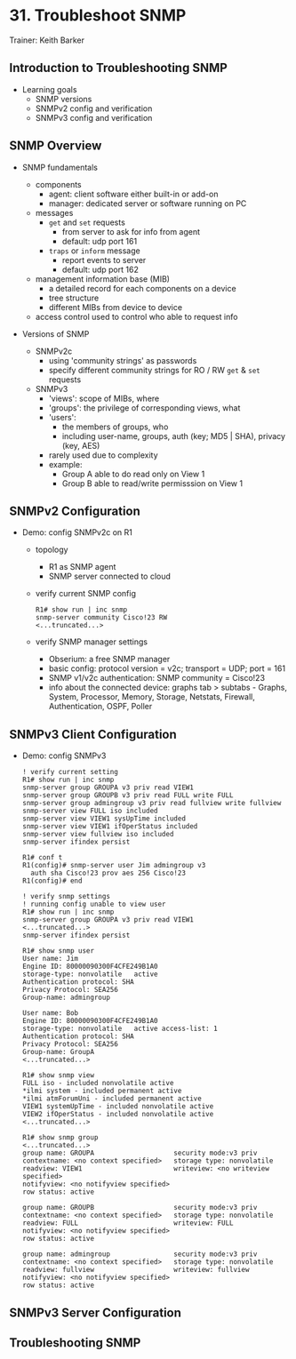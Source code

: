 # 31. Troubleshoot SNMP

Trainer: Keith Barker


## Introduction to Troubleshooting SNMP

- Learning goals
  - SNMP versions
  - SNMPv2 config and verification
  - SNMPv3 config and verification


## SNMP Overview

- SNMP fundamentals
  - components
    - agent: client software either built-in or add-on
    - manager: dedicated server or software running on PC
  - messages
    - `get` and `set` requests
      - from server to ask for info from agent
      - default: udp port 161
    - `traps` or `inform` message
      - report events to server
      - default: udp port 162
  - management information base (MIB)
    - a detailed record for each components on a device
    - tree structure
    - different MIBs from device to device
  - access control used to control who able to request info


- Versions of SNMP
  - SNMPv2c
    - using 'community strings' as passwords
    - specify different community strings for RO / RW `get` & `set` requests
  - SNMPv3
    - 'views': scope of MIBs, where
    - 'groups': the privilege of corresponding views, what
    - 'users':
      - the members of groups, who
      - including user-name, groups, auth (key; MD5 | SHA), privacy (key, AES)
    - rarely used due to complexity
    - example:
      - Group A able to do read only on View 1
      - Group B able to read/write permisssion on View 1



## SNMPv2 Configuration

- Demo: config SNMPv2c on R1
  - topology
    - R1 as SNMP agent
    - SNMP server connected to cloud
  
  - verify current SNMP config

    ```text
    R1# show run | inc snmp
    snmp-server community Cisco!23 RW
    <...truncated...>
    ```

  - verify SNMP manager settings
    - Obserium: a free SNMP manager
    - basic config: protocol version = v2c; transport = UDP; port = 161
    - SNMP v1/v2c authentication: SNMP community = Cisco!23
    - info about the connected device: graphs tab > subtabs - Graphs, System, Processor, Memory, Storage, Netstats, Firewall, Authentication, OSPF, Poller


## SNMPv3 Client Configuration

- Demo: config SNMPv3

  ```text
  ! verify current setting
  R1# show run | inc snmp
  snmp-server group GROUPA v3 priv read VIEW1
  snmp-server group GROUPB v3 priv read FULL write FULL
  snmp-server group admingroup v3 priv read fullview write fullview
  snmp-server view FULL iso included
  snmp-server view VIEW1 sysUpTime included
  snmp-server view VIEW1 ifOperStatus included
  snmp-server view fullview iso included
  snmp-server ifindex persist

  R1# conf t
  R1(config)# snmp-server user Jim admingroup v3 
    auth sha Cisco!23 prov aes 256 Cisco!23
  R1(config)# end
  ```

  ```text
  ! verify snmp settings
  ! running config unable to view user
  R1# show run | inc snmp
  snmp-server group GROUPA v3 priv read VIEW1
  <...truncated...>
  snmp-server ifindex persist

  R1# show snmp user
  User name: Jim
  Engine ID: 80000090300F4CFE249B1A0
  storage-type: nonvolatile   active
  Authentication protocol: SHA
  Privacy Protocol: SEA256
  Group-name: admingroup

  User name: Bob
  Engine ID: 80000090300F4CFE249B1A0
  storage-type: nonvolatile   active access-list: 1
  Authentication protocol: SHA
  Privacy Protocol: SEA256
  Group-name: GroupA
  <...truncated...>

  R1# show snmp view
  FULL iso - included nonvolatile active
  *ilmi system - included permanent active
  *ilmi atmForumUni - included permanent active
  VIEW1 systemUpTime - included nonvolatile active
  VIEW2 ifOperStatus - included nonvolatile active
  <...truncated...>

  R1# show snmp group
  <...truncated...>
  group name: GROUPA                    security mode:v3 priv
  contextname: <no context specified>   storage type: nonvolatile
  readview: VIEW1                       writeview: <no writeview specified>
  notifyview: <no notifyview specified>
  row status: active

  group name: GROUPB                    security mode:v3 priv
  contextname: <no context specified>   storage type: nonvolatile
  readview: FULL                        writeview: FULL
  notifyview: <no notifyview specified>
  row status: active

  group name: admingroup                security mode:v3 priv
  contextname: <no context specified>   storage type: nonvolatile
  readview: fullview                    writeview: fullview
  notifyview: <no notifyview specified>
  row status: active
  ```



## SNMPv3 Server Configuration





## Troubleshooting SNMP




